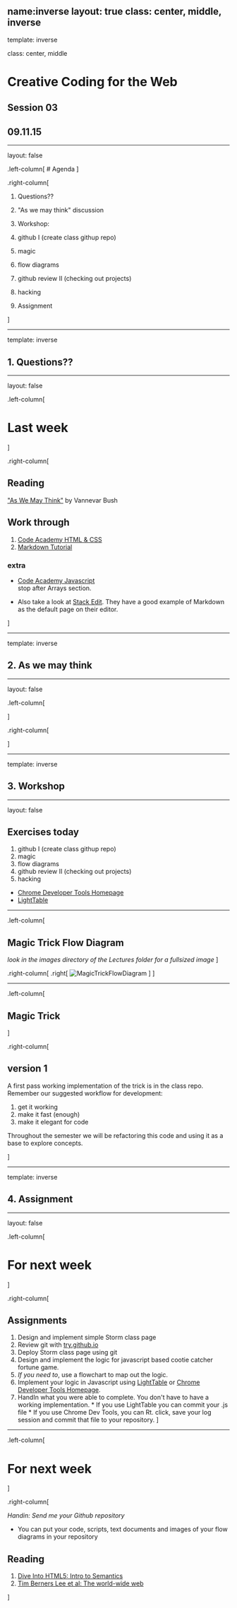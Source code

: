 name:inverse
layout: true
class: center, middle, inverse
---

template: inverse

class: center, middle

# Creative Coding for the Web
## Session 03
## 09.11.15

---
layout: false

.left-column[
	# Agenda
]

.right-column[
1. Questions??

2. "As we may think" discussion

3. Workshop:
  1. github I (create class githup repo)
  2. magic
  3. flow diagrams
  4. github review II (checking out projects)
  5. hacking

3. Assignment  

]

---
template: inverse

## 1. Questions??

---

layout: false

.left-column[
# Last week
]

.right-column[
## Reading
["As We May Think"](http://bit.do/vannevarBush) by Vannevar Bush

## Work through
1. [Code Academy HTML & CSS](https://www.codecademy.com/tracks/web)
2. [Markdown Tutorial](http://markdowntutorial.com)

### extra
* [Code Academy Javascript](https://www.codecademy.com/en/tracks/javascript)  
stop after Arrays section.

* Also take a look at [Stack Edit](https://stackedit.io). They have a good example of Markdown as the default page on their editor.

]

---

template: inverse

## 2. As we may think

---

layout: false

.left-column[

]

.right-column[


]


---

template: inverse

## 3. Workshop

---
layout: false

## Exercises today
1. github I (create class githup repo)
2. magic  
3. flow diagrams
4. github review II (checking out projects)
5. hacking
  * [Chrome Developer Tools Homepage](https://developers.google.com/web/tools/chrome-devtools/)
  * [LightTable](http://lighttable.com)

---

.left-column[
## Magic Trick Flow Diagram
_look in the images directory of the Lectures folder for a fullsized image_
]

.right-column[
  .right[
    ![MagicTrickFlowDiagram](/images/MagicTrickFlowDiagram_small.png)
    ]
]

---
.left-column[
## Magic Trick
]

.right-column[
## version 1
A first pass working implementation of the trick is in the class repo.  
Remember our suggested workflow for development:
  1. get it working
  2. make it fast (enough)
  3. make it elegant for code  

Throughout the semester we will be refactoring this code and using it as a base to explore concepts.

]

---

template: inverse

## 4. Assignment 

---

layout: false

.left-column[
# For next week
]

.right-column[
## Assignments
1. Design and implement simple Storm class page
2. Review git with [try.github.io](http://try.github.io)
3. Deploy Storm class page using git
4. Design and implement the logic for javascript based cootie catcher fortune game.
  1. _If you need to_, use a flowchart to map out the logic.
  2. Implement your logic in Javascript using [LightTable](http://lighttable.com) or [Chrome Developer Tools Homepage](https://developers.google.com/web/tools/chrome-devtools/).
  3. HandIn what you were able to complete. You don't have to have a working implementation.
    * If you use LightTable you can commit your .js file
    * If you use Chrome Dev Tools, you can Rt. click, save your log session and commit that file to your repository. 
]

---

.left-column[
# For next week
]

.right-column[

_Handin: Send me your Github repository_
* You can put your code, scripts, text documents and images of your flow diagrams in your repository

## Reading
1. [Dive Into HTML5: Intro to Semantics](http://diveintohtml5.info/semantics.html) 
2. [Tim Berners Lee et al: The world-wide web](https://www.dropbox.com/s/ys3gvzspcug4nbu/berners-lee_et_al_the_world-wide_web.pdf?dl=0)

]
